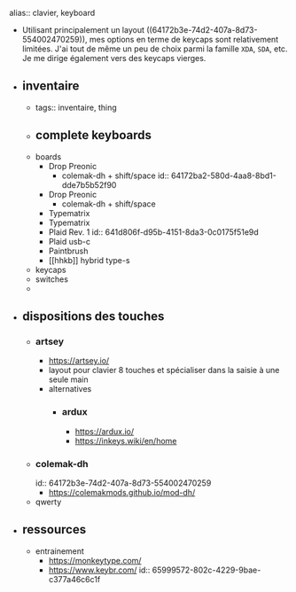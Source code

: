 alias:: clavier, keyboard

- Utilisant principalement un layout ((64172b3e-74d2-407a-8d73-554002470259)), mes options en terme de keycaps sont relativement limitées. J'ai tout de même un peu de choix parmi la famille `XDA`, `SDA`, etc. Je me dirige également vers des keycaps vierges.
- ## inventaire
	- tags:: inventaire, thing
	- complete keyboards
		-
	- boards
		- Drop Preonic
			- colemak-dh + shift/space
			  id:: 64172ba2-580d-4aa8-8bd1-dde7b5b52f90
		- Drop Preonic
			- colemak-dh + shift/space
		- Typematrix
		- Typematrix
		- Plaid Rev. 1
		  id:: 641d806f-d95b-4151-8da3-0c0175f51e9d
		- Plaid usb-c
		- Paintbrush
		- [[hhkb]] hybrid type-s
	- keycaps
	- switches
	-
- ## dispositions des touches
	- ### artsey
		- https://artsey.io/
		- layout pour clavier 8 touches et spécialiser dans la saisie à une seule main
		- alternatives
			- ### ardux
				- https://ardux.io/
				- https://inkeys.wiki/en/home
	- ### colemak-dh
	  id:: 64172b3e-74d2-407a-8d73-554002470259
		- https://colemakmods.github.io/mod-dh/
	- qwerty
- ## ressources
	- entrainement
		- https://monkeytype.com/
		- https://www.keybr.com/
		  id:: 65999572-802c-4229-9bae-c377a46c6c1f